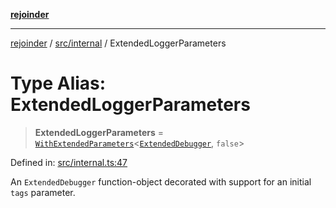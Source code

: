 [**rejoinder**](../../../README.md)

***

[rejoinder](../../../README.md) / [src/internal](../README.md) / ExtendedLoggerParameters

# Type Alias: ExtendedLoggerParameters

> **ExtendedLoggerParameters** = [`WithExtendedParameters`](WithExtendedParameters.md)\<[`ExtendedDebugger`](../../interfaces/ExtendedDebugger.md), `false`\>

Defined in: [src/internal.ts:47](https://github.com/Xunnamius/rejoinder/blob/c7f17e27f307bf82c34a0a089f2eb7bd7288b876/src/internal.ts#L47)

An `ExtendedDebugger` function-object decorated with support for an initial
`tags` parameter.
